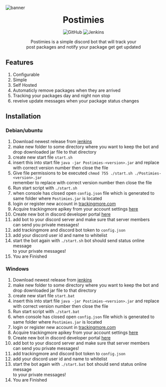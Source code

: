 ![banner](https://cdn.nat.gs/img/Postimies_banner.png)

<div align="center">
<h1 style="margin: 0px;font-weight: 700;font-family:-apple-system,BlinkMacSystemFont,Segoe UI,Helvetica,Arial,sans-serif,Apple Color Emoji,Segoe UI Emoji">Postimies</h1>

![GitHub](https://img.shields.io/github/license/NATroutter/PostiMies?style=for-the-badge)
![Jenkins](https://img.shields.io/jenkins/build?jobUrl=https%3A%2F%2Fhub.nat.gs%2Fjenkins%2Fjob%2FPostimies%2F&style=for-the-badge)

Postimies is a simple discord bot that will track your  
post packages and notify your package get get updated

</div>

## Features

1. Configurable
2. Simple
3. Self Hosted
4. Automaticly remove packages when they are arrived
5. Tracking your packages day and night non stop
6. reveive update messages when your package status changes

## Installation
### Debian/ubuntu

1. Download newest release from [jenkins](https://hub.nat.gs/jenkins/job/Postimies/lastBuild/)
2. make new folder to some directory where you want to keep the bot and  
   drop downloaded jar file to that directory
3. create new start file ``start.sh``
4. insert this into start file ``java -jar Postimies-<version>.jar`` and replace <version>   
   with correct version number then close the file
5. Give file permissions to be executed ```chmod 755 ./start.sh ./Postimies-<version>.jar```   
   remember to replace <version> with correct version number then close the file
6. Run start script with ``./start.sh``
7. when console has closed open ```config.json``` file which is generated to  
   same folder where ``Postimies.jar`` is located
8. login or register new account in [trackingmore.com](https://www.trackingmore.com/)
9. Acquire trackingmore apikey from your account settings [here](https://my.trackingmore.com/get_apikey.php?lang=en)
10. Create new bot in discord developer portal [here](https://discord.com/developers/applications)
11. add bot to your discord server and make sure that server members  
    can send you private messages!
12. add trackingmore and discord bot token to ```config.json```
13. add your discord user id and name to whitelist
14. start the bot again with ``./start.sh`` bot should send status online message   
    to your private messages!
15. You are Finished

### Windows

1. Download newest release from [jenkins](https://hub.nat.gs/jenkins/job/Postimies/lastBuild/)
2. make new folder to some directory where you want to keep the bot and  
   drop downloaded jar file to that directory
3. create new start file ``start.bat``
4. insert this into start file ``java -jar Postimies-<version>.jar`` and replace <version>   
   with correct version number then close the file
5. Run start script with ``./start.bat``
6. when console has closed open ```config.json``` file which is generated to  
   same folder where ``Postimies.jar`` is located
7. login or register new account in [trackingmore.com](https://www.trackingmore.com/)
8. Acquire trackingmore apikey from your account settings [here](https://my.trackingmore.com/get_apikey.php?lang=en)
9. Create new bot in discord developer portal [here](https://discord.com/developers/applications)
10. add bot to your discord server and make sure that server members  
    can send you private messages!
11. add trackingmore and discord bot token to ```config.json```
12. add your discord user id and name to whitelist
13. start the bot again with ``./start.bat`` bot should send status online message   
    to your private messages!
14. You are Finished

